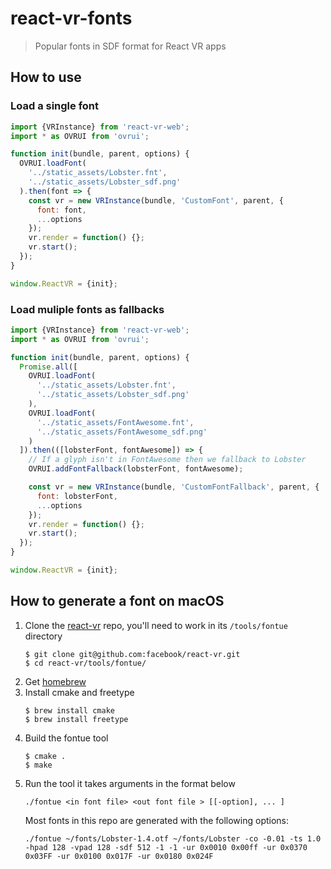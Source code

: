 # react-vr-fonts

> Popular fonts in SDF format for React VR apps

## How to use

### Load a single font

```js
import {VRInstance} from 'react-vr-web';
import * as OVRUI from 'ovrui';

function init(bundle, parent, options) {
  OVRUI.loadFont(
    '../static_assets/Lobster.fnt',
    '../static_assets/Lobster_sdf.png'
  ).then(font => {
    const vr = new VRInstance(bundle, 'CustomFont', parent, {
      font: font,
      ...options
    });
    vr.render = function() {};
    vr.start();
  });
}

window.ReactVR = {init};
```

### Load muliple fonts as fallbacks

```js
import {VRInstance} from 'react-vr-web';
import * as OVRUI from 'ovrui';

function init(bundle, parent, options) {
  Promise.all([
    OVRUI.loadFont(
      '../static_assets/Lobster.fnt',
      '../static_assets/Lobster_sdf.png'
    ),
    OVRUI.loadFont(
      '../static_assets/FontAwesome.fnt',
      '../static_assets/FontAwesome_sdf.png'
    )
  ]).then(([lobsterFont, fontAwesome]) => {
    // If a glyph isn't in FontAwesome then we fallback to Lobster
    OVRUI.addFontFallback(lobsterFont, fontAwesome);

    const vr = new VRInstance(bundle, 'CustomFontFallback', parent, {
      font: lobsterFont,
      ...options
    });
    vr.render = function() {};
    vr.start();
  });
}

window.ReactVR = {init};
```

## How to generate a font on macOS

1. Clone the [react-vr](https://github.com/facebook/react-vr) repo, you'll need to work in its `/tools/fontue` directory
    ```
    $ git clone git@github.com:facebook/react-vr.git
    $ cd react-vr/tools/fontue/
    ```
1. Get [homebrew](https://brew.sh/)
1. Install cmake and freetype
    ```
    $ brew install cmake
    $ brew install freetype
    ```
1. Build the fontue tool
    ```
    $ cmake .
    $ make
    ```
1. Run the tool it takes arguments in the format below
    ```
    ./fontue <in font file> <out font file > [[-option], ... ]
    ```
    Most fonts in this repo are generated with the following options:
    ```
    ./fontue ~/fonts/Lobster-1.4.otf ~/fonts/Lobster -co -0.01 -ts 1.0 -hpad 128 -vpad 128 -sdf 512 -1 -1 -ur 0x0010 0x00ff -ur 0x0370 0x03FF -ur 0x0100 0x017F -ur 0x0180 0x024F
    ```